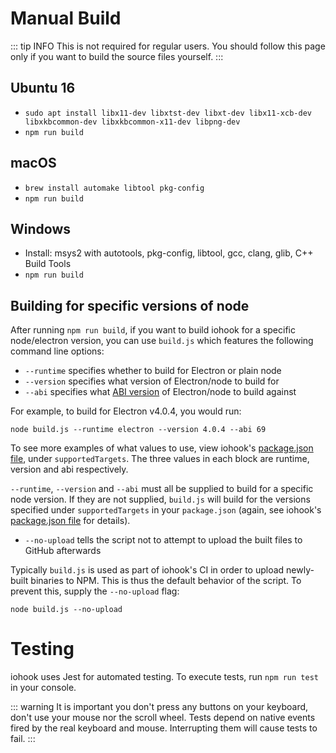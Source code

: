 # Manual Build

::: tip INFO
This is not required for regular users. You should follow this page only if you want to build the source files yourself.
:::

## Ubuntu 16
- `sudo apt install libx11-dev libxtst-dev libxt-dev libx11-xcb-dev libxkbcommon-dev libxkbcommon-x11-dev libpng-dev`
- `npm run build`

## macOS
- `brew install automake libtool pkg-config`
- `npm run build`

## Windows
- Install: msys2 with autotools, pkg-config, libtool, gcc, clang, glib, C++ Build Tools
- `npm run build`

## Building for specific versions of node

After running `npm run build`, if you want to build iohook for a specific
node/electron version, you can use `build.js` which features the following
command line options:

* `--runtime` specifies whether to build for Electron or plain node
* `--version` specifies what version of Electron/node to build for
* `--abi` specifies what [ABI version](https://nodejs.org/en/docs/guides/abi-stability/) of Electron/node to build against

For example, to build for Electron v4.0.4, you would run:

```
node build.js --runtime electron --version 4.0.4 --abi 69
```

To see more examples of what values to use, view iohook's [package.json file](https://github.com/wilix-team/iohook/blob/master/package.json), under `supportedTargets`. The three values in each block are runtime, version and abi respectively.

`--runtime`, `--version` and `--abi` must all be supplied to build for a specific node version. If they are not supplied, `build.js` will build for the versions specified under `supportedTargets` in your `package.json` (again, see iohook's [package.json file](https://github.com/wilix-team/iohook/blob/master/package.json) for details).

* `--no-upload` tells the script not to attempt to upload the built files to GitHub afterwards

Typically `build.js` is used as part of iohook's CI in order to upload newly-built binaries to NPM. This is thus the default behavior of the script. To prevent this, supply the `--no-upload` flag:

```
node build.js --no-upload
```

# Testing

iohook uses Jest for automated testing. To execute tests, run `npm run test` in your console.

::: warning
It is important you don't press any buttons on your keyboard, don't use your mouse nor the scroll wheel. Tests depend on native events fired by the real keyboard and mouse. Interrupting them will cause tests to fail.
:::
